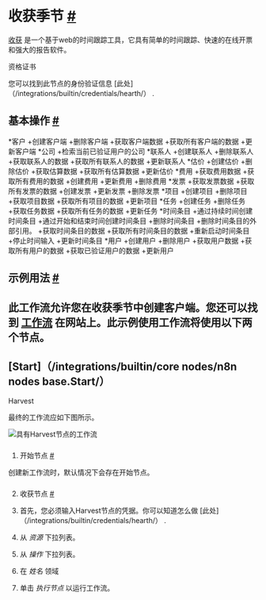 


 收获季节
 [#](#获取 "永久链接")
=========================================



[收获](https://www.getharvest.com/) 
 是一个基于web的时间跟踪工具，它具有简单的时间跟踪、快速的在线开票和强大的报告软件。
 




 资格证书
 



 您可以找到此节点的身份验证信息
 [此处]（/integrations/builtin/credentials/hearth/）
 .
 




 基本操作
 [#](#基本操作 "永久链接")
-----------------------------------------------------------


*客户
	+创建客户端
	+删除客户端
	+获取客户端数据
	+获取所有客户端的数据
	+更新客户端
*公司
	+检索当前已验证用户的公司
*联系人
	+创建联系人
	+删除联系人
	+获取联系人的数据
	+获取所有联系人的数据
	+更新联系人
*估价
	+创建估价
	+删除估价
	+获取估算数据
	+获取所有估算数据
	+更新估价
*费用
	+获取费用数据
	+获取所有费用的数据
	+创建费用
	+更新费用
	+删除费用
*发票
	+获取发票数据
	+获取所有发票的数据
	+创建发票
	+更新发票
	+删除发票
*项目
	+创建项目
	+删除项目
	+获取项目数据
	+获取所有项目的数据
	+更新项目
*任务
	+创建任务
	+删除任务
	+获取任务数据
	+获取所有任务的数据
	+更新任务
*时间条目
	+通过持续时间创建时间条目
	+通过开始和结束时间创建时间条目
	+删除时间条目
	+删除时间条目的外部引用。
	+获取时间条目的数据
	+获取所有时间条目的数据
	+重新启动时间条目
	+停止时间输入
	+更新时间条目
*用户
	+创建用户
	+删除用户
	+获取用户数据
	+获取所有用户的数据
	+获取已验证用户的数据
	+更新用户



 示例用法
 [#](#示例用法 "永久链接")
-----------------------------------------------------



 此工作流允许您在收获季节中创建客户端。您还可以找到
 [工作流](https://n8n.io/workflows/494) 
 在网站上。此示例使用工作流将使用以下两个节点。
-
 [Start]（/integrations/builtin/core nodes/n8n nodes base.Start/）
 -
 Harvest




 最终的工作流应如下图所示。
 



![具有Harvest节点的工作流](https://d33wubrfki0l68.cloudfront.net/8d5daf42af82bf000be4d8f934bdb7592128067c/444b1/_images/integrations/builtin/app-nodes/harvest/workflow.png)



### 
 1. 开始节点
 [#](#1-start-node "永久链接")



 创建新工作流时，默认情况下会存在开始节点。
 


### 
 2. 收获节点
 [#](#2-harvest-node "永久链接")


1. 首先，您必须输入Harvest节点的凭据。你可以知道怎么做
 [此处]（/integrations/builtin/credentials/hearth/）
 .
2. 从
 *资源*
 下拉列表。
3. 从
 *操作*
 下拉列表。
4. 在
 *姓名*
 领域
5. 单击
 *执行节点*
 以运行工作流。




